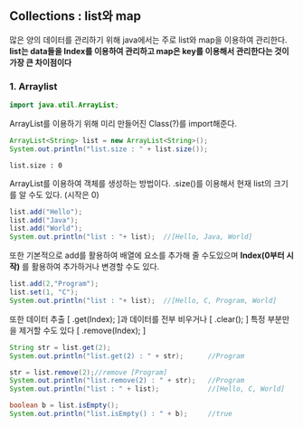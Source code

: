 ## Collections : list와 map
많은 양의 데이터를 관리하기 위해 java에서는 주로 list와 map을 이용하여 관리한다.
**list는 data들을 Index를 이용하여 관리하고 map은 key를 이용해서 관리한다는 것이 가장 큰 차이점이다**

### 1. Arraylist
```java
import java.util.ArrayList;
```
ArrayList를 이용하기 위해 미리 만들어진 Class(?)를 import해준다.
```java
ArrayList<String> list = new ArrayList<String>();
System.out.println("list.size : " + list.size());
```

```
list.size : 0
```
ArrayList를 이용하여 객체를 생성하는 방법이다. .size()를 이용해서 현재 list의 크기를 알 수도 있다. (시작은 0)

```java
list.add("Hello");
list.add("Java");
list.add("World");
System.out.println("list : "+ list);  //[Hello, Java, World]
```
또한 기본적으로 add를 활용하여 배열에 요소를 추가해 줄 수도있으며 **Index(0부터 시작)** 를 활용하여 추가하거나 변경할 수도 있다.
```java
list.add(2,"Program");
list.set(1, "C");
System.out.println("list : "+ list);  //[Hello, C, Program, World]
```
또한 데이터 추출 [ .get(Index); ]과 데이터를 전부 비우거나 [ .clear(); ] 특정 부분만을 제거할 수도 있다 [ .remove(Index); ] 
```java
String str = list.get(2);
System.out.println("list.get(2) : " + str);      //Program

str = list.remove(2);//remove [Program]
System.out.println("list.remove(2) : " + str);   //Program
System.out.println("list : " + list);            //[Hello, C, World]

boolean b = list.isEmpty();
System.out.println("list.isEmpty() : " + b);     //true
```
